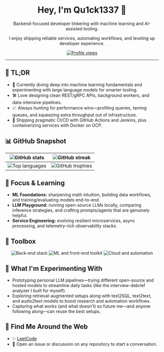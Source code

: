 <div align="center">
  <h1>Hey, I'm Qu1ck1337 👋</h1>
  <p>Backend-focused developer tinkering with machine learning and AI-assisted tooling.</p>
  <p>I enjoy shipping reliable services, automating workflows, and leveling up developer experience.</p>
  <a href="https://komarev.com/ghpvc/?username=Qu1ck1337">
    <img src="https://komarev.com/ghpvc/?username=Qu1ck1337&style=flat-square&color=blueviolet" alt="Profile views" />
  </a>
</div>

---

## 🧾 TL;DR

- 🧠 Currently diving deep into machine learning fundamentals and experimenting with large language models for smarter tooling.
- 🛠️ Love designing clean REST/gRPC APIs, background workers, and data-intensive pipelines.
- 📈 Always hunting for performance wins—profiling queries, taming queues, and squeezing extra throughput out of infrastructure.
- 🔁 Shipping pragmatic CI/CD with GitHub Actions and Jenkins, plus containerizing services with Docker on GCP.

## 📊 GitHub Snapshot

| <img src="https://github-readme-stats.vercel.app/api?username=Qu1ck1337&show_icons=true&theme=tokyonight&hide_border=true" alt="GitHub stats" /> | <img src="https://streak-stats.demolab.com?user=Qu1ck1337&theme=tokyonight&hide_border=true" alt="GitHub streak" /> |
| --- | --- |
| <img src="https://github-readme-stats.vercel.app/api/top-langs/?username=Qu1ck1337&layout=compact&theme=tokyonight&hide_border=true" alt="Top languages" /> | <img src="https://github-profile-trophy.vercel.app/?username=Qu1ck1337&theme=tokyonight&no-frame=true&column=3&margin-w=15&margin-h=15" alt="GitHub trophies" /> |

## 🧠 Focus & Learning

- **ML Foundations:** sharpening math intuition, building data workflows, and training/evaluating models end-to-end.
- **LLM Playground:** running open-source LLMs locally, comparing inference strategies, and crafting prompts/agents that are genuinely helpful.
- **Service Engineering:** evolving resilient microservices, async processing, and telemetry-rich observability stacks.

## 🧰 Toolbox

<div align="center">
  <img src="https://skillicons.dev/icons?i=python,fastapi,django,postgresql,redis,mongodb,sqlite,git,docker,linux&perline=5" alt="Back-end stack" />
  <img src="https://skillicons.dev/icons?i=pytorch,tensorflow,sklearn,opencv,react,js,ts,html,css,bootstrap&perline=5" alt="ML and front-end toolkit" />
  <img src="https://skillicons.dev/icons?i=gcp,githubactions,jenkins,bash&perline=4" alt="Cloud and automation" />
</div>

## 🧪 What I'm Experimenting With

- Prototyping personal LLM pipelines—trying different open-source and hosted models to streamline daily tasks (like the interview-debrief analyzer I built for myself).
- Exploring retrieval-augmented setups along with text2SQL, text2text, and audio2text models to boost research and automation workflows.
- Capturing what works (and what doesn't) so future me—and anyone following along—can reuse the best setups.

## 🔗 Find Me Around the Web

- ✨ [LeetCode](https://leetcode.com/u/Qu1ck_1337/)
- 💬 Open an issue or discussion on any repository to start a conversation.

<!--
**Qu1ck1337/Qu1ck1337** is a ✨ _special_ ✨ repository because its `README.md` (this file) appears on your GitHub profile.

Here are some ideas to get you started:

- 🔭 I’m currently working on ...
- 🌱 I’m currently learning ...
- 👯 I’m looking to collaborate on ...
- 🤔 I’m looking for help with ...
- 💬 Ask me about ...
- 📫 How to reach me: ...
- 😄 Pronouns: ...
- ⚡ Fun fact: ...
-->
